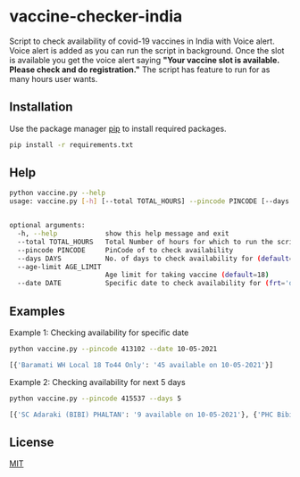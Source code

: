 # vaccine-checker-india

Script to check availability of covid-19 vaccines in India with Voice alert. Voice alert is added as you can run the script in background. Once the slot is available you get the voice alert saying **"Your vaccine slot is available. Please check and do registration."** The script has feature to run for as many hours user wants.

## Installation

Use the package manager [pip](https://pip.pypa.io/en/stable/) to install required packages.

```bash
pip install -r requirements.txt
```

## Help

```bash
python vaccine.py --help
usage: vaccine.py [-h] [--total TOTAL_HOURS] --pincode PINCODE [--days DAYS] [--age-limit AGE_LIMIT] [--date DATE]


optional arguments:
  -h, --help            show this help message and exit
  --total TOTAL_HOURS   Total Number of hours for which to run the script
  --pincode PINCODE     PinCode of to check availability
  --days DAYS           No. of days to check availability for (default=1)
  --age-limit AGE_LIMIT
                        Age limit for taking vaccine (default=18)
  --date DATE           Specific date to check availability for (frt='dd-mm-yyyy')
```

## Examples
Example 1: Checking availability for specific date
```bash
python vaccine.py --pincode 413102 --date 10-05-2021

[{'Baramati WH Local 18 To44 Only': '45 available on 10-05-2021'}]
```
Example 2: Checking availability for next 5 days
```bash
python vaccine.py --pincode 415537 --days 5 

[{'SC Adaraki (BIBI) PHALTAN': '9 available on 10-05-2021'}, {'PHC Bibi Covi': '25 available on 11-05-2021'}]
```


## License
[MIT](https://choosealicense.com/licenses/mit/)
